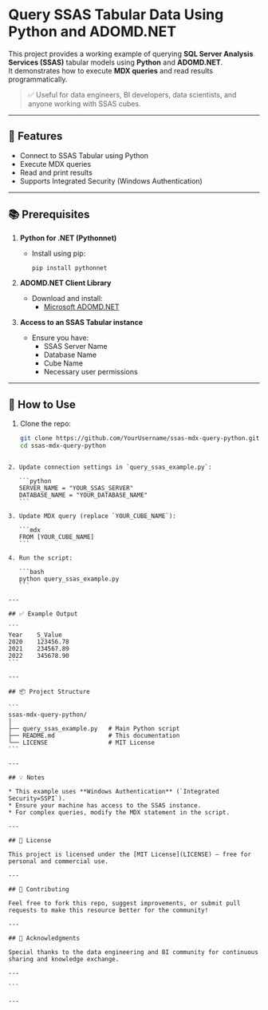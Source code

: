 # Query SSAS Tabular Data Using Python and ADOMD.NET

This project provides a working example of querying **SQL Server Analysis Services (SSAS)** tabular models using **Python** and **ADOMD.NET**.  
It demonstrates how to execute **MDX queries** and read results programmatically.

> ✅ Useful for data engineers, BI developers, data scientists, and anyone working with SSAS cubes.

---

## 🚀 Features

- Connect to SSAS Tabular using Python
- Execute MDX queries
- Read and print results
- Supports Integrated Security (Windows Authentication)

---

## 📚 Prerequisites

1. **Python for .NET (Pythonnet)**
   - Install using pip:
     ```bash
     pip install pythonnet
     ```

2. **ADOMD.NET Client Library**
   - Download and install:
     - [Microsoft ADOMD.NET](https://www.microsoft.com/en-us/download/details.aspx?id=58255)

3. **Access to an SSAS Tabular instance**
   - Ensure you have:
     - SSAS Server Name
     - Database Name
     - Cube Name
     - Necessary user permissions

---

## 📝 How to Use

1. Clone the repo:
   ```bash
   git clone https://github.com/YourUsername/ssas-mdx-query-python.git
   cd ssas-mdx-query-python
````

2. Update connection settings in `query_ssas_example.py`:

   ```python
   SERVER_NAME = "YOUR_SSAS_SERVER"
   DATABASE_NAME = "YOUR_DATABASE_NAME"
   ```

3. Update MDX query (replace `YOUR_CUBE_NAME`):

   ```mdx
   FROM [YOUR_CUBE_NAME]
   ```

4. Run the script:

   ```bash
   python query_ssas_example.py
   ```

---

## ✅ Example Output

```
Year    S_Value
2020    123456.78
2021    234567.89
2022    345678.90
```

---

## 📦 Project Structure

```
ssas-mdx-query-python/
│
├── query_ssas_example.py   # Main Python script
├── README.md               # This documentation
└── LICENSE                 # MIT License
```

---

## 💡 Notes

* This example uses **Windows Authentication** (`Integrated Security=SSPI`).
* Ensure your machine has access to the SSAS instance.
* For complex queries, modify the MDX statement in the script.

---

## 📄 License

This project is licensed under the [MIT License](LICENSE) — free for personal and commercial use.

---

## 🤝 Contributing

Feel free to fork this repo, suggest improvements, or submit pull requests to make this resource better for the community!

---

## 🙏 Acknowledgments

Special thanks to the data engineering and BI community for continuous sharing and knowledge exchange.

---

```

---

